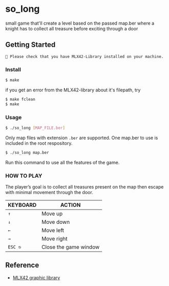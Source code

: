 # so_long
small game that'll create a level based on the passed map.ber where a knight has to collect all treasure before exciting through a door

## Getting Started
```
🚨 Please check that you have MLX42-Library installed on your machine.
```
### Install
```bash
$ make
```
if you get an error from the MLX42-library about it's filepath, try 
```bash
$ make fclean
$ make
```

### Usage
```bash
$ ./so_long [MAP_FILE.ber]
```
Only map files with extension `.ber` are supported. One map.ber to use is included in the root respository.

```bash
$ ./so_long map.ber
```
Run this command to use all the features of the game.

### HOW TO PLAY
The player’s goal is to collect all treasures present on the map then escape with minimal movement through the door.

|KEYBOARD|ACTION|
|---|---|
|`↑`|Move up|
|`↓`|Move down|
|`←`|Move left|
|`→`|Move right|
|`ESC ⎋`|Close the game window|

## Reference
 * [MLX42 graphic library](https://github.com/codam-coding-college/MLX42)
